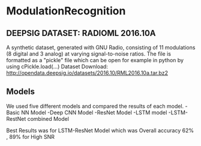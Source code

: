 # ModulationRecognition

## DEEPSIG DATASET: RADIOML 2016.10A
A synthetic dataset, generated with GNU Radio, consisting of 11 modulations (8 digital and 3 analog) at varying signal-to-noise ratios.
The file is formatted as a "pickle" file which can be open for example in python by using cPickle.load(...)
Dataset Download: http://opendata.deepsig.io/datasets/2016.10/RML2016.10a.tar.bz2

## Models 
We used five different models and compared the results of each model.
-Basic NN Model 
-Deep CNN Model
-ResNet Model
-LSTM model
-LSTM-RestNet combined Model

Best Results was for LSTM-ResNet Model which was Overall accuracy 62% , 89% for High SNR

